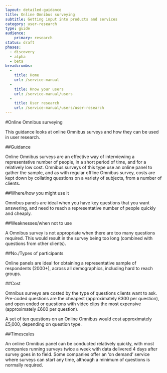```yaml
---
layout: detailed-guidance
title: Online Omnibus surveying
subtitle: Getting input into products and services
category: user-research
type: guide
audience: 
    primary: research 
status: draft
phases:
  - discovery
  - alpha
  - beta
breadcrumbs:
  -
    title: Home
    url: /service-manual
  -
    title: Know your users
    url: /service-manual/users
  -
    title: User research
    url: /service-manual/users/user-research
---
```

    
#Online Omnibus surveying

This guidance looks at online Omnibus surveys and how they can be used in user research.

##Guidance

Online Omnibus surveys are an effective way of interviewing a representative number of people, in a short period of time, and for a relatively low cost. Omnibus surveys of this type use an online panel to gather the sample, and as with regular offline Omnibus survey, costs are kept down by collating questions on a variety of subjects, from a number of clients. 

##Where/how you might use it

Omnibus panels are ideal when you have key questions that you want answering, and need to reach a representative number of people quickly and cheaply.

##Weaknesses/when not to use

A Omnibus survey is not appropriate when there are too many questions required. This would result in the survey being too long (combined with questions from other clients).

##No./Types of participants

Online panels are ideal for obtaining a representative sample of respondents (2000+), across all demographics, including hard to reach groups.

##Cost

Omnibus surveys are costed by the type of questions clients want to ask. Pre-coded questions are the cheapest (approximately £300 per question), and open ended or questions with video clips the most expensive (approximately £600 per question).

A set of ten questions on an Online Omnibus would cost approximately £5,000, depending on question type.

##Timescales

An online Omnibus panel can be conducted relatively quickly, with most companies running surveys twice a week with data delivered 4 days after survey goes in to field. Some companies offer an ‘on demand’ service where surveys can start any time, although a minimum of questions is normally required.
